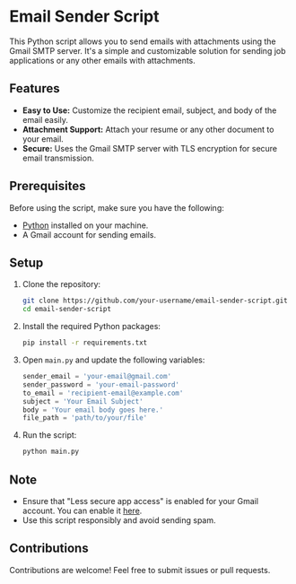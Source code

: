 # Email Sender Script

This Python script allows you to send emails with attachments using the Gmail SMTP server. It's a simple and customizable solution for sending job applications or any other emails with attachments.

## Features

- **Easy to Use:** Customize the recipient email, subject, and body of the email easily.
- **Attachment Support:** Attach your resume or any other document to your email.
- **Secure:** Uses the Gmail SMTP server with TLS encryption for secure email transmission.

## Prerequisites

Before using the script, make sure you have the following:

- [Python](https://www.python.org/) installed on your machine.
- A Gmail account for sending emails.

## Setup

1. Clone the repository:

    ```bash
    git clone https://github.com/your-username/email-sender-script.git
    cd email-sender-script
    ```

2. Install the required Python packages:

    ```bash
    pip install -r requirements.txt
    ```

3. Open `main.py` and update the following variables:

    ```python
    sender_email = 'your-email@gmail.com'
    sender_password = 'your-email-password'
    to_email = 'recipient-email@example.com'
    subject = 'Your Email Subject'
    body = 'Your email body goes here.'
    file_path = 'path/to/your/file'
    ```

4. Run the script:

    ```bash
    python main.py
    ```

## Note

- Ensure that "Less secure app access" is enabled for your Gmail account. You can enable it [here](https://myaccount.google.com/lesssecureapps).
- Use this script responsibly and avoid sending spam.

## Contributions

Contributions are welcome! Feel free to submit issues or pull requests.

